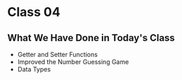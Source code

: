 # Class 04

## What We Have Done in Today's Class

- Getter and Setter Functions
- Improved the Number Guessing Game
- Data Types
